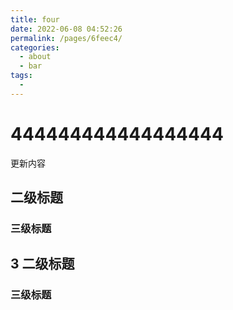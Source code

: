 ```yaml
---
title: four
date: 2022-06-08 04:52:26
permalink: /pages/6feec4/
categories:
  - about
  - bar
tags:
  - 
---
```

# 444444444444444444
更新内容
## 二级标题
### 三级标题
## 3 二级标题
### 三级标题
